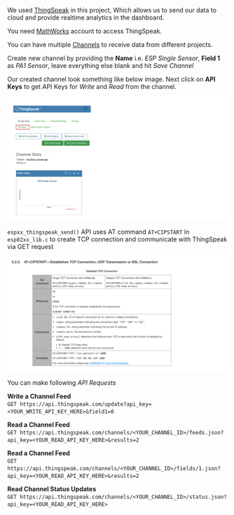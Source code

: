 We used [ThingSpeak](https://thingspeak.com/) in this project, Which allows us to send our data to cloud and provide realtime analytics in the dashboard.    
    
You need [MathWorks](https://mathworks.com/) account to access ThingSpeak.   
     
You can have multiple [Channels](https://thingspeak.com/channels) to receive data from different projects.      
     
Create new channel by providing the **Name** i.e. _ESP Single Sensor_, **Field 1** as _PA1 Sensor_, leave everything else blank and hit _Save Channel_   
    
Our created channel look something like below image. Next click on **API Keys** to get API Keys for _Write_ and _Read_ from the channel.       
		
<img src="images/created_channel.png" alt="Channel window" title="Channel window">    
     
`espxx_thingspeak_send()` API uses AT command `AT+CIPSTART` in `esp82xx_lib.c` to create TCP connection and communicate with ThingSpeak via GET request   
     
<img src="images/at_cipstart.png" alt="ESP8266 AT Instructions" title="ESP8266 AT Instructions">            
     
You can make following _API Requests_    
     
**Write a Channel Feed**   
`GET https://api.thingspeak.com/update?api_key=<YOUR_WRITE_API_KEY_HERE>&field1=0`      
     
**Read a Channel Feed**   
`GET https://api.thingspeak.com/channels/<YOUR_CHANNEL_ID>/feeds.json?api_key=<YOUR_READ_API_KEY_HERE>&results=2`        
     
**Read a Channel Feed**   
`GET https://api.thingspeak.com/channels/<YOUR_CHANNEL_ID>/fields/1.json?api_key=<YOUR_READ_API_KEY_HERE>&results=2`    
     
**Read Channel Status Updates**   
`GET https://api.thingspeak.com/channels/<YOUR_CHANNEL_ID>/status.json?api_key=<YOUR_READ_API_KEY_HERE>`           
            
        
          
     
        
		  	 			  	 		
    		 	 			 					  	 		
    		 	 			
    	 	 				  
    		 	 			
    
		
		
    



			
	 		 

         
		 
           
		 
     
		  	 						 		 
		     
		 
	
    
    
    
    
    
    
    
    
    
  
    
    
    
    
    
    
    
    

     
     

     
     

     
    
    